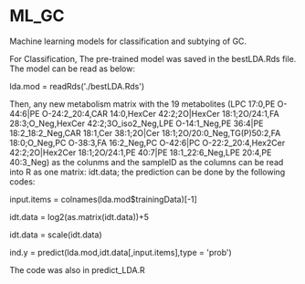 # ML_GC
Machine learning models for classification and subtying of GC.

For Classification,
The pre-trained model was saved in the bestLDA.Rds file. 
The model can be read as below:

lda.mod = readRds('./bestLDA.Rds')

Then, any new metabolism matrix with the 19 metabolites
(LPC 17:0,PE O-44:6|PE O-24:2_20:4,CAR 14:0,HexCer 42:2;2O|HexCer 18:1;2O/24:1,FA 28:3;O_Neg,HexCer 42:2;3O_iso2_Neg,LPE O-14:1_Neg,PE 36:4|PE 18:2_18:2_Neg,CAR 18:1,Cer 38:1;2O|Cer 18:1;2O/20:0_Neg,TG(P)50:2,FA 18:0;O_Neg,PC O-38:3,FA 16:2_Neg,PC O-42:6|PC O-22:2_20:4,Hex2Cer 42:2;2O|Hex2Cer 18:1;2O/24:1,PE 40:7|PE 18:1_22:6_Neg,LPE 20:4,PE 40:3_Neg) as the colunms
and the sampleID as the columns can be read into R as one matrix: idt.data;
the prediction can be done by the following codes:

input.items = colnames(lda.mod$trainingData)[-1]

idt.data = log2(as.matrix(idt.data))+5

idt.data = scale(idt.data)

ind.y = predict(lda.mod,idt.data[,input.items],type = 'prob')


The code was also in predict_LDA.R

